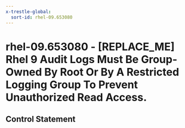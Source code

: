 ```yaml
---
x-trestle-global:
  sort-id: rhel-09.653080
---
```


# rhel-09.653080 - \[REPLACE_ME\] Rhel 9 Audit Logs Must Be Group-Owned By Root Or By A Restricted Logging Group To Prevent Unauthorized Read Access.

## Control Statement
